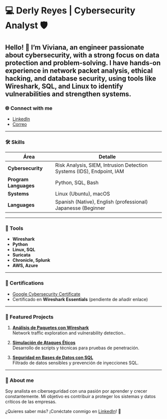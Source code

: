 # 💻 Derly Reyes | Cybersecurity Analyst 🛡️

Hello! 👋 I’m Viviana, an engineer passionate about cybersecurity, with a strong focus on data protection and problem-solving. I have hands-on experience in network packet analysis, ethical hacking, and database security, using tools like Wireshark, SQL, and Linux to identify vulnerabilities and strengthen systems.
---

### 🌐 Connect with me 
- [LinkedIn]([linkedin.com/in/derly-reyes-149576204])  
- [Correo](mailto:vivianareyescasttle@gmail.com)  

---

### 🛠️ Skills
| Área               | Detalle                                  |
|--------------------|------------------------------------------|
| **Cybersecurity** | Risk Analysis, SIEM, Intrusion Detection Systems (IDS), Endpoint, IAM |
| **Program Languages**      | Python, SQL, Bash                       |
| **Systems**       | Linux (Ubuntu), macOS                  |
| **Languages**        | Spanish (Native), English (professional) Japanesse (Beginner |

---

### 🔧 Tools
- **Wireshark**  
- **Python**  
- **Linux, SQL**  
- **Suricata**  
- **Chronicle, Splunk**
- **AWS, Azure**  

---

### 📜 Certifications
- [Google Cybersecurity Certificate](https://www.coursera.org/account/accomplishments/tu-certificado)  
- Certificado en **Wireshark Essentials** (pendiente de añadir enlace)  

---

### 📂 Featured Projects
1. **[Análisis de Paquetes con Wireshark](https://github.com/tu-usuario/wireshark-analysis)**  
   Network traffic exploration and vulnerability detection..  
   
2. **[Simulación de Ataques Éticos](https://github.com/tu-usuario/ethical-hacking-simulations)**  
   Desarrollo de scripts y técnicas para pruebas de penetración.  
   
3. **[Seguridad en Bases de Datos con SQL](https://github.com/tu-usuario/sql-security)**  
   Filtrado de datos sensibles y prevención de inyecciones SQL.  

---

### 🌟 About me
Soy analista en ciberseguridad con una pasión por aprender y crecer constantemente. Mi objetivo es contribuir a proteger los sistemas y datos críticos de las empresas.

¿Quieres saber más? ¡Conéctate conmigo en [LinkedIn](https://www.linkedin.com/in/tu-usuario/)! 🚀
